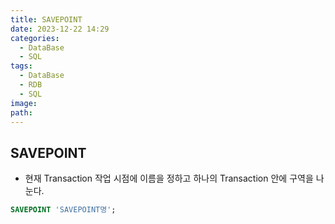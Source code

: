 ```yaml
---
title: SAVEPOINT
date: 2023-12-22 14:29
categories:
  - DataBase
  - SQL
tags:
  - DataBase
  - RDB
  - SQL
image: 
path:
---
```


## SAVEPOINT
+ 현재 Transaction 작업 시점에 이름을 정하고 하나의 Transaction 안에 구역을 나눈다.
```sql
SAVEPOINT 'SAVEPOINT명';
```